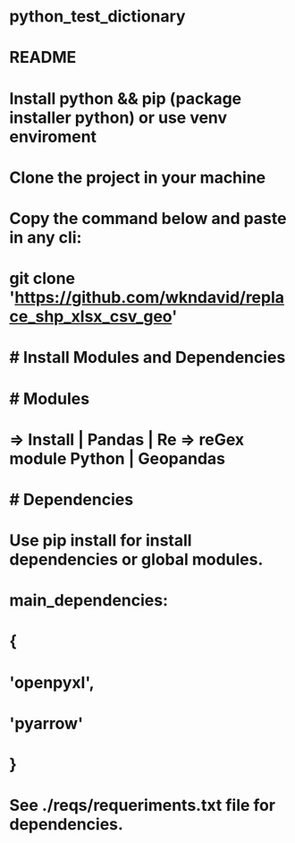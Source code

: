 # python_test_dictionary
#   
# README
# Install python && pip (package installer python) or use venv enviroment
#
# Clone the project in your machine
# Copy the command below and paste in any cli:
#
# git clone 'https://github.com/wkndavid/replace_shp_xlsx_csv_geo'
# 
# # Install Modules and Dependencies
# # Modules #
#  => Install | Pandas | Re => reGex module Python | Geopandas 
#
# # Dependencies # 
# Use pip install for install dependencies or global modules.
# main_dependencies: 
# {
#    'openpyxl',
#    'pyarrow'
# }
#
# See ./reqs/requeriments.txt file for dependencies.